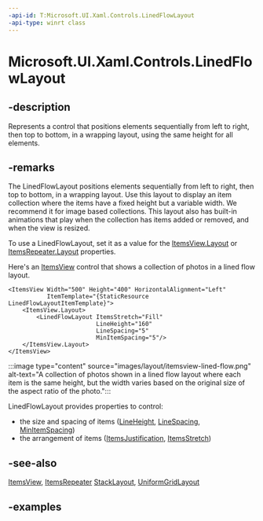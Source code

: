 ```yaml
---
-api-id: T:Microsoft.UI.Xaml.Controls.LinedFlowLayout
-api-type: winrt class
---
```


# Microsoft.UI.Xaml.Controls.LinedFlowLayout

<!--
public class LinedFlowLayout : Microsoft.UI.Xaml.Controls.VirtualizingLayout
-->


## -description

Represents a control that positions elements sequentially from left to right, then top to bottom, in a wrapping layout, using the same height for all elements.

## -remarks

The LinedFlowLayout positions elements sequentially from left to right, then top to bottom, in a wrapping layout. Use this layout to display an item collection where the items have a fixed height but a variable width. We recommend it for image based collections. This layout also has built-in animations that play when the collection has items added or removed, and when the view is resized.

To use a LinedFlowLayout, set it as a value for the [ItemsView.Layout](itemsview_layout.md) or [ItemsRepeater.Layout](itemsrepeater_layout.md) properties.

Here's an [ItemsView](itemsview.md) control that shows a collection of photos in a lined flow layout.

```xaml
<ItemsView Width="500" Height="400" HorizontalAlignment="Left"
           ItemTemplate="{StaticResource LinedFlowLayoutItemTemplate}">
    <ItemsView.Layout>
        <LinedFlowLayout ItemsStretch="Fill" 
                         LineHeight="160" 
                         LineSpacing="5"
                         MinItemSpacing="5"/>
    </ItemsView.Layout>
</ItemsView>
```

:::image type="content" source="images/layout/itemsview-lined-flow.png" alt-text="A collection of photos shown in a lined flow layout where each item is the same height, but the width varies based on the original size of the aspect ratio of the photo.":::

LinedFlowLayout provides properties to control:

- the size and spacing of items ([LineHeight](linedflowlayout_lineheight.md), [LineSpacing](linedflowlayout_linespacing.md), [MinItemSpacing](linedflowlayout_minitemspacing.md))
- the arrangement of items ([ItemsJustification](linedflowlayout_itemsjustification.md), [ItemsStretch](linedflowlayout_itemsstretch.md))

## -see-also

[ItemsView](itemsview.md), [ItemsRepeater](itemsrepeater.md) [StackLayout](stacklayout.md), [UniformGridLayout](uniformgridlayout.md)

## -examples


